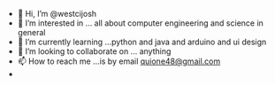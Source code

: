 - 👋 Hi, I’m @westcijosh
- 👀 I’m interested in ... all about computer engineering and science in general
- 🌱 I’m currently learning ...python and java and arduino and ui design
- 💞️ I’m looking to collaborate on ... anything
- 📫 How to reach me ...is by email quione48@gmail.com
-

<!---
Dinzine/Dinzine is a ✨ special ✨ repository because its `README.md` (this file) appears on your GitHub profile.
You can click the Preview link to take a look at your changes.
--->
